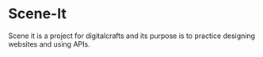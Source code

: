 # Scene-It

Scene it is a project for digitalcrafts and its purpose is to practice designing websites and using APIs.
